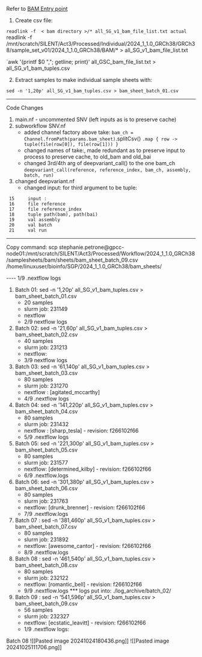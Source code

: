 Refer to [BAM Entry point](obsidian://open?vault=SMP-Vault&file=Bioinformatics%2FSilent%20Genomes%2FPipeline%2FDevelopment%2FBAM%20entry%20point)

1. Create csv file:

`readlink -f  < bam directory >/* all_SG_v1_bam_file_list.txt
actual 
`readlink -f /mnt/scratch/SILENT/Act3/Processed/Individual/2024_1_1.0_GRCh38/GRCh38/sample_set_v01/2024_1_1.0_GRCh38/BAM/*  > all_SG_v1_bam_file_list.txt

`awk '{printf $0 ","; getline; print}' all_GSC_bam_file_list.txt > all_SG_v1_bam_tuples.csv

2. Extract samples to make individual sample sheets with:
```
sed -n '1,20p' all_SG_v1_bam_tuples.csv > bam_sheet_batch_01.csv
```

---------------- 
Code Changes

1. main.nf - uncommented SNV (left inputs as is to preserve cache)
2. subworkflow SNV.nf 
	- added channel factory above take: 
	 ` bam_ch = Channel.fromPath(params.bam_sheet)
        `.splitCsv()
        `.map { row -> tuple(file(row[0]), file(row[1])) }`
    - changed names of take:, made redundant as to preserve input to process to preserve cache, to old_bam and old_bai
    - changed 3rd/4th arg of deepvariant_call() to the one bam_ch
	    `deepvariant_call(reference, reference_index, bam_ch, assembly, batch, run)
`
1. changed deepvariant.nf
	- changed input: for third argument to be tuple:
```
 15     input :
 16     file reference
 17     file reference_index
 18     tuple path(bam), path(bai)
 19     val assembly
 20     val batch
 21     val run

```
	


------------------------------------ 

Copy command:
scp stephanie.petrone@gpcc-node01:/mnt/scratch/SILENT/Act3/Processed/Workflow/2024_1_1.0_GRCh38/samplesheets/bam/sheets/bam_sheet_batch_09.csv /home/linuxuser/bioinfo/SGP/2024_1_1.0_GRCh38/bam_sheets/

---- 1/9 .nextflow logs
1. Batch 01: sed -n '1,20p' all_SG_v1_bam_tuples.csv > bam_sheet_batch_01.csv
	- 20 samples
	- slurm job: 231149
	- nextflow
	- 2/9 nextflow logs
1. Batch 02: sed -n '21,60p' all_SG_v1_bam_tuples.csv > bam_sheet_batch_02.csv
	 - 40 samples
	 - slurm job: 231213 
	 - nextflow:
	 - 3/9 nextflow logs
1. Batch 03: sed -n '61,140p' all_SG_v1_bam_tuples.csv > bam_sheet_batch_03.csv
	- 80 samples
	- slurm job: 231270
	- nextflow : [agitated_mccarthy]
	- 4/9 .nextflow logs
1. Batch 04: sed -n '141,220p' all_SG_v1_bam_tuples.csv > bam_sheet_batch_04.csv
	- 80 samples
	- slurm job: 231432
	- nextflow :  [sharp_tesla] - revision: f266102f66
	- 5/9 .nextflow logs
1. Batch 05: sed -n '221,300p' all_SG_v1_bam_tuples.csv > bam_sheet_batch_05.csv
	- 80 samples
	- slurm job: 231577
	- nextflow: [determined_kilby] - revision: f266102f66
	- 6/9 .nextflow.logs 
1. Batch 06: sed -n '301,380p' all_SG_v1_bam_tuples.csv > bam_sheet_batch_06.csv
	- 80 samples
	- slurm job: 231763
	- nextflow: [drunk_brenner] - revision: f266102f66
	- 7/9 .nextflow.logs
1. Batch 07 : sed -n '381,460p' all_SG_v1_bam_tuples.csv > bam_sheet_batch_07.csv
	- 80 samples
	- slurm job:  231892
	- nextflow: [awesome_cantor] - revision: f266102f66
	- 8/9 .nextflow.logs
1. Batch 08 : sed -n '461,540p' all_SG_v1_bam_tuples.csv > bam_sheet_batch_08.csv
	- 80 samples
	- slurm job:  232122
	- nextflow:  [romantic_bell] - revision: f266102f66
	- 9/9 .nextflow.logs
*** logs put into: ./log_archive/batch_02/
1. Batch 09 :  sed -n '541,596p' all_SG_v1_bam_tuples.csv > bam_sheet_batch_09.csv
	- 56 samples
	- slurm job: 232327
	- nextflow: [ecstatic_leavitt] - revision: f266102f66
	- 1/9 .nextflow logs:

Batch 08 ![[Pasted image 20241024180436.png]] 
![[Pasted image 20241025111706.png]]
